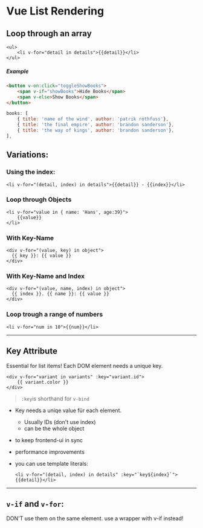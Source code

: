 # Vue List Rendering

## Loop through an array

```vue
<ul>
	<li v-for="detail in details">{{detail}}</li>
</ul>	
```

##### Example

```html
<button v-on:click="toggleShowBooks">
	<span v-if="showBooks">Hide Books</span>
	<span v-else>Show Books</span>
</button>
```

```js
books: [
	{ title: 'name of the wind', author: 'patrik rothfuss'},
	{ title: 'the final empire', author: 'brandon sanderson'},
	{ title: 'the way of kings', author: 'brandon sanderson'},
],
```

## Variations:

### Using the index:

```vue
<li v-for="(detail, index) in details">{{detail}} - {{index}}</li>
```

### Loop through Objects

```vue
<li v-for="value in { name: 'Hans', age:39}">
	{{value}}
</li>
```

### With Key-Name

```vue
<div v-for="(value, key) in object">
  {{ key }}: {{ value }}
</div>

```

### With Key-Name and Index

```vue
<div v-for="(value, name, index) in object">
  {{ index }}. {{ name }}: {{ value }}
</div>
```

### Loop trough a range of numbers

```vue
<li v-for="num in 10">{{num}}</li>
```

------

## Key Attribute

Essential for list items! Each DOM element needs a unique key.

```vue
<div v-for="variant in variants" :key="variant.id">
	{{ variant.color }}
</div>
```

>  `:key`is shorthand for `v-bind` 

- Key needs a uniqe value für each element.
  - Usually IDs (don't use index)
  - can be the whole object
  
- to keep frontend-ui in sync

- performance improvements

- you can use template literals:

  ```vue
  <li v-for="(detail, index) in details" :key="`key${index}`">{{detail}}</li>
  ```

------

## `v-if` and `v-for`:

DON'T use them on the same element. use a wrapper with v-if instead!

